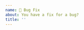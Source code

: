 ```yaml
---
name: 🐞 Bug Fix
about: You have a fix for a bug?
title: ''
---
```


<!--
- Please do not send a pull request for an issue in a version of Simple Counter that is no longer supported.
- Please target the oldest branch of Simple Counter that is affected by this bug and is still supported.
- A list of currently supported versions can be found in this repository's SECURITY.md file.
-->
